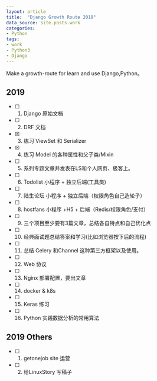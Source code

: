 ```yaml
---
layout: article
title:  "Django Growth Route 2019"
data_source: site.posts.work
categories:
- Python
tags:
- work
- Python3
- Django
---
```


Make a growth-route for learn and use Django,Python。

<!---more--->

## 2019

- [ ] 1. Django 原始文档
- [ ] 2. DRF 文档
- [x] 3. 练习 ViewSet 和 Serializer
- [x] 4. 练习 Model 的各种属性和父子类/Mixin
- [ ] 5. 系列专题文章并发表在LS和个人网页、极客上。
- [ ] 6. Todolist 小程序 + 独立后端(工具类)
- [ ] 7. 陆生论坛 小程序 + 独立后端（权限角色自己造轮子）
- [ ] 8. hostfans 小程序 +H5 + 后端（Redis/权限角色/支付）
- [ ] 9. 三个项目至少要有3篇文章，总结各自特点和自己优化点
- [ ] 10. 经典面试题总结答案和学习(比如浏览器按下后的流程)
- [ ] 11. 总结 Celery 和Channel 这种第三方框架以及使用。
- [ ] 12. Web 协议
- [ ] 13. Nginx 部署配置，要出文章
- [ ] 14. docker & k8s
- [ ] 15. Keras 练习
- [ ] 16. Python 实践数据分析的常用算法
  
## 2019 Others
- [ ] 1. getonejob site 运营
- [ ] 2. 给LinuxStory 写稿子